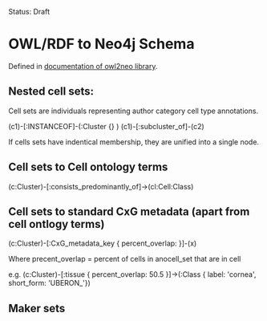 Status: Draft

# OWL/RDF to Neo4j Schema

Defined in [documentation of owl2neo library](https://github.com/OBASKTools/neo4j2owl?tab=readme-ov-file#entities).

## Nested cell sets:

Cell sets are individuals representing author category cell type annotations. 

 (c1)-[:INSTANCEOF]-(:Cluster {} ) 
 (c1)-[:subcluster_of]-(c2)

If cells sets have indentical membership, they are unified into a single node.
 
## Cell sets to Cell ontology terms

(c:Cluster)-[:consists_predominantly_of]->(cl:Cell:Class)

## Cell sets to standard CxG metadata (apart from cell ontlogy terms)

(c:Cluster)-[:CxG_metadata_key { percent_overlap: <float> }]-(x)

Where precent_overlap = percent of cells in anocell_set that are in cell

e.g. 
(c:Cluster)-[:tissue { percent_overlap: 50.5 }]->(:Class { label: 'cornea', short_form: 'UBERON_'})

## Maker sets



